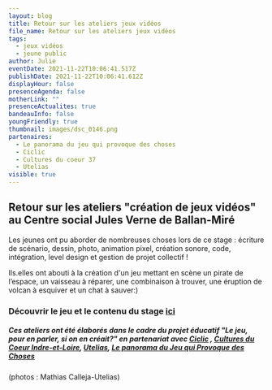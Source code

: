 ```yaml
---
layout: blog
title: Retour sur les ateliers jeux vidéos
file_name: Retour sur les ateliers jeux vidéos
tags:
  - jeux vidéos
  - jeune public
author: Julie
eventDate: 2021-11-22T10:06:41.517Z
publishDate: 2021-11-22T10:06:41.612Z
displayHour: false
presenceAgenda: false
motherLink: ""
presenceActualites: true
bandeauInfo: false
youngFriendly: true
thumbnail: images/dsc_0146.png
partenaires:
  - Le panorama du jeu qui provoque des choses
  - Ciclic
  - Cultures du coeur 37
  - Utelias
visible: true
---
```

## Retour sur les ateliers "création de jeux vidéos" au Centre social Jules Verne de Ballan-Miré 

Les jeunes ont pu aborder de nombreuses choses lors de ce stage : écriture de scénario, dessin, photo, animation pixel, création sonore, code, intégration, level design et gestion de projet collectif !

Ils.elles ont abouti à la création d'un jeu mettant en scène un pirate de l’espace, un vaisseau à réparer, une combinaison à trouver, une éruption de volcan à esquiver et un chat à sauver:)

### Découvrir le jeu et le contenu du stage [ici](https://jymvernedeballan.itch.io/)

##### Ces ateliers ont été élaborés dans le cadre du projet éducatif "Le jeu, pour en parler, si on en créait?" en partenariat avec [Ciclic](https://ciclic.fr/) , [Cultures du Coeur Indre-et-Loire](https://www.culturesducoeur.org/CULTURES_DU_COEUR_37), [Utelias](https://utelias.fr/), [Le panorama du Jeu qui Provoque des Choses](http://lejeuquiprovoquedeschoses.com/a-propos/)

(photos : Mathias Calleja-Utelias)